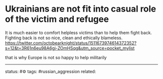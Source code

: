 # Ukrainians are not fit into casual role of the victim and refugee
It is much easier to comfort helpless victims than to help them fight back. Fighting back is not so nice, clean and ethically blameless.
https://twitter.com/octobearknight/status/1511673974614372352?s=12&t=3R61n6eu98A6gj-ZOmHSqg&utm_source=pocket_mylist

that is why Europe is not so happy to help militarily


---
status: #⚙️ 
tags: #russian_aggression 
related: 